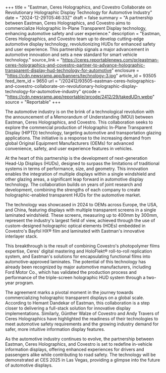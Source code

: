 +++
title = "Eastman, Ceres Holographics, and Covestro Collaborate on Revolutionary Holographic Display Technology for Automotive Industry"
date = "2024-12-29T05:46:33Z"
draft = false
summary = "A partnership between Eastman, Ceres Holographics, and Covestro aims to commercialize Holographic In-Plane Transparent Display technology, enhancing automotive safety and user experience."
description = "Eastman, Ceres Holographics, and Covestro team up to develop cutting-edge automotive display technology, revolutionizing HUDs for enhanced safety and user experience. This partnership signals a major advancement in automotive innovation and sets a new standard for smart vehicle technology."
source_link = "https://ceres.reportablenews.com/pr/eastman-ceres-holographics-and-covestro-partner-to-advance-holographic-transparent-display-hud-technology-for-automotive"
enclosure = "https://cdn.newsramp.app/banners/technology-3.jpg"
article_id = 93505
feed_item_id = 9650
url = "/202412/93505-eastman-ceres-holographics-and-covestro-collaborate-on-revolutionary-holographic-display-technology-for-automotive-industry"
qrcode = "https://cdn.newsramp.app/reportable/qrcode/2412/29/takedUDn.webp"
source = "Reportable"
+++

<p>The automotive industry is on the brink of a technological revolution with the announcement of a Memorandum of Understanding (MOU) between Eastman, Ceres Holographics, and Covestro. This collaboration seeks to explore the commercial production of Holographic In-Plane Transparent Display (HIPTD) technology, targeting automotive and transportation glazing applications. The initiative is a response to the increasing demand from global Original Equipment Manufacturers (OEMs) for advanced convenience, safety, and user experience features in vehicles.</p><p>At the heart of this partnership is the development of next-generation Head-Up Displays (HUDs), designed to surpass the limitations of traditional systems in terms of performance, size, and geometry. This innovation enables the integration of multiple displays within a single windshield and other glazing areas, a significant leap forward in automotive display technology. The collaboration builds on years of joint research and development, combining the strengths of each company to create holographic-enabled transparent HUDs for the automotive market.</p><p>The technology was showcased in 2024 to OEMs across Europe, the USA, and China, featuring displays with multiple transparent screens in a single laminated windshield. These screens, measuring up to 400mm by 300mm, represent the industry's largest field of view, achieved through the use of custom-designed holographic optical elements (HOEs) embedded in Covestro's Bayfol HX® film and laminated with Eastman's innovative interlayer stack.</p><p>This breakthrough is the result of combining Covestro's photopolymer films expertise, Ceres' digital mastering and HoloFlekt® roll-to-roll replication system, and Eastman's solutions for encapsulating functional films into automotive-approved laminates. The potential of this technology has already been recognized by major automotive manufacturers, including Ford Motor Co., which has validated the production process and performance of the triple-screen holographic HUD system through a two-year program.</p><p>The agreement marks a pivotal moment in the journey towards commercializing holographic transparent displays on a global scale. According to Hemant Dandekar of Eastman, this collaboration is a step closer to delivering a full-stack solution for innovative display implementations. Similarly, Günther Walze of Covestro and Andy Travers of Ceres Holographics have highlighted the readiness of their technologies to meet automotive safety requirements and the growing industry demand for safer, more intuitive information display features.</p><p>As the automotive industry continues to evolve, the partnership between Eastman, Ceres Holographics, and Covestro is set to redefine in-vehicle information displays, offering enhanced experiences for drivers and passengers alike while contributing to road safety. The technology will be demonstrated at CES 2025 in Las Vegas, providing a glimpse into the future of automotive displays.</p>
